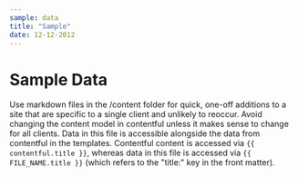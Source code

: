 ```yaml
---
sample: data
title: "Sample"
date: 12-12-2012
---
```


# Sample Data

Use markdown files in the /content folder for quick, one-off additions to a site
that are specific to a single client and unlikely to reoccur. Avoid changing the
content model in contentful unless it makes sense to change for all clients.
Data in this file is accessible alongside the data from contentful in the templates.
Contentful content is accessed via `{{ contentful.title }}`, whereas data
in this file is accessed via `{{ FILE_NAME.title }}` (which refers to the
"title:" key in the front matter).
